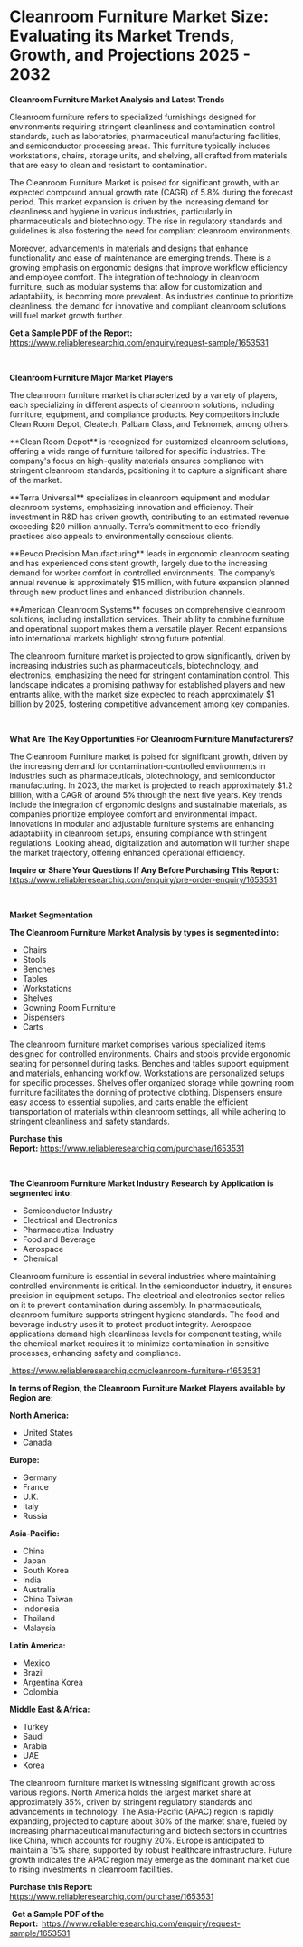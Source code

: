 <p><h1>Cleanroom Furniture Market Size: Evaluating its Market Trends, Growth, and Projections 2025 - 2032</h1></p><p><strong>Cleanroom Furniture Market Analysis and Latest Trends</strong></p>
<p><p>Cleanroom furniture refers to specialized furnishings designed for environments requiring stringent cleanliness and contamination control standards, such as laboratories, pharmaceutical manufacturing facilities, and semiconductor processing areas. This furniture typically includes workstations, chairs, storage units, and shelving, all crafted from materials that are easy to clean and resistant to contamination.</p><p>The Cleanroom Furniture Market is poised for significant growth, with an expected compound annual growth rate (CAGR) of 5.8% during the forecast period. This market expansion is driven by the increasing demand for cleanliness and hygiene in various industries, particularly in pharmaceuticals and biotechnology. The rise in regulatory standards and guidelines is also fostering the need for compliant cleanroom environments.</p><p>Moreover, advancements in materials and designs that enhance functionality and ease of maintenance are emerging trends. There is a growing emphasis on ergonomic designs that improve workflow efficiency and employee comfort. The integration of technology in cleanroom furniture, such as modular systems that allow for customization and adaptability, is becoming more prevalent. As industries continue to prioritize cleanliness, the demand for innovative and compliant cleanroom solutions will fuel market growth further.</p></p>
<p><strong>Get a Sample PDF of the Report:&nbsp;</strong> <a href="https://www.reliableresearchiq.com/enquiry/request-sample/1653531?utm_campaign=3506&utm_medium=2&utm_source=Github&utm_content=ia&utm_term=16042025&utm_id=cleanroom-furniture">https://www.reliableresearchiq.com/enquiry/request-sample/1653531</a></p>
<p>&nbsp;</p>
<p><strong>Cleanroom Furniture Major Market Players</strong></p>
<p><p>The cleanroom furniture market is characterized by a variety of players, each specializing in different aspects of cleanroom solutions, including furniture, equipment, and compliance products. Key competitors include Clean Room Depot, Cleatech, Palbam Class, and Teknomek, among others.</p><p>**Clean Room Depot** is recognized for customized cleanroom solutions, offering a wide range of furniture tailored for specific industries. The company's focus on high-quality materials ensures compliance with stringent cleanroom standards, positioning it to capture a significant share of the market.</p><p>**Terra Universal** specializes in cleanroom equipment and modular cleanroom systems, emphasizing innovation and efficiency. Their investment in R&D has driven growth, contributing to an estimated revenue exceeding $20 million annually. Terra’s commitment to eco-friendly practices also appeals to environmentally conscious clients.</p><p>**Bevco Precision Manufacturing** leads in ergonomic cleanroom seating and has experienced consistent growth, largely due to the increasing demand for worker comfort in controlled environments. The company’s annual revenue is approximately $15 million, with future expansion planned through new product lines and enhanced distribution channels.</p><p>**American Cleanroom Systems** focuses on comprehensive cleanroom solutions, including installation services. Their ability to combine furniture and operational support makes them a versatile player. Recent expansions into international markets highlight strong future potential.</p><p>The cleanroom furniture market is projected to grow significantly, driven by increasing industries such as pharmaceuticals, biotechnology, and electronics, emphasizing the need for stringent contamination control. This landscape indicates a promising pathway for established players and new entrants alike, with the market size expected to reach approximately $1 billion by 2025, fostering competitive advancement among key companies.</p></p>
<p>&nbsp;</p>
<p><strong>What Are The Key Opportunities For Cleanroom Furniture Manufacturers?</strong></p>
<p><p>The Cleanroom Furniture market is poised for significant growth, driven by the increasing demand for contamination-controlled environments in industries such as pharmaceuticals, biotechnology, and semiconductor manufacturing. In 2023, the market is projected to reach approximately $1.2 billion, with a CAGR of around 5% through the next five years. Key trends include the integration of ergonomic designs and sustainable materials, as companies prioritize employee comfort and environmental impact. Innovations in modular and adjustable furniture systems are enhancing adaptability in cleanroom setups, ensuring compliance with stringent regulations. Looking ahead, digitalization and automation will further shape the market trajectory, offering enhanced operational efficiency.</p></p>
<p><strong>Inquire or Share Your Questions If Any Before Purchasing This Report:</strong> <a href="https://www.reliableresearchiq.com/enquiry/pre-order-enquiry/1653531?utm_campaign=3506&utm_medium=2&utm_source=Github&utm_content=ia&utm_term=16042025&utm_id=cleanroom-furniture">https://www.reliableresearchiq.com/enquiry/pre-order-enquiry/1653531</a></p>
<p>&nbsp;</p>
<p><strong>Market Segmentation</strong></p>
<p><strong>The Cleanroom Furniture Market Analysis by types is segmented into:</strong></p>
<p><ul><li>Chairs</li><li>Stools</li><li>Benches</li><li>Tables</li><li>Workstations</li><li>Shelves</li><li>Gowning Room Furniture</li><li>Dispensers</li><li>Carts</li></ul></p>
<p><p>The cleanroom furniture market comprises various specialized items designed for controlled environments. Chairs and stools provide ergonomic seating for personnel during tasks. Benches and tables support equipment and materials, enhancing workflow. Workstations are personalized setups for specific processes. Shelves offer organized storage while gowning room furniture facilitates the donning of protective clothing. Dispensers ensure easy access to essential supplies, and carts enable the efficient transportation of materials within cleanroom settings, all while adhering to stringent cleanliness and safety standards.</p></p>
<p><strong>Purchase this Report:&nbsp;</strong><a href="https://www.reliableresearchiq.com/purchase/1653531?utm_campaign=3506&utm_medium=2&utm_source=Github&utm_content=ia&utm_term=16042025&utm_id=cleanroom-furniture">https://www.reliableresearchiq.com/purchase/1653531</a></p>
<p>&nbsp;</p>
<p><strong>The Cleanroom Furniture Market Industry Research by Application is segmented into:</strong></p>
<p><ul><li>Semiconductor Industry</li><li>Electrical and Electronics</li><li>Pharmaceutical Industry</li><li>Food and Beverage</li><li>Aerospace</li><li>Chemical</li></ul></p>
<p><p>Cleanroom furniture is essential in several industries where maintaining controlled environments is critical. In the semiconductor industry, it ensures precision in equipment setups. The electrical and electronics sector relies on it to prevent contamination during assembly. In pharmaceuticals, cleanroom furniture supports stringent hygiene standards. The food and beverage industry uses it to protect product integrity. Aerospace applications demand high cleanliness levels for component testing, while the chemical market requires it to minimize contamination in sensitive processes, enhancing safety and compliance.</p></p>
<p><a href="https://www.reliableresearchiq.com/cleanroom-furniture-r1653531?utm_campaign=3506&utm_medium=2&utm_source=Github&utm_content=ia&utm_term=16042025&utm_id=cleanroom-furniture">&nbsp;https://www.reliableresearchiq.com/cleanroom-furniture-r1653531</a></p>
<p><strong>In terms of Region, the Cleanroom Furniture Market Players available by Region are:</strong></p>
<p>
    <p> <strong> North America: </strong>
        <ul>
            <li>United States</li>
            <li>Canada</li>
        </ul>
        </p> 
    <p> <strong> Europe: </strong>
        <ul>
            <li>Germany</li>
            <li>France</li>
            <li>U.K.</li>
            <li>Italy</li>
            <li>Russia</li>
        </ul>
        </p> 
    <p> <strong> Asia-Pacific: </strong>
        <ul>
            <li>China</li>
            <li>Japan</li>
            <li>South Korea</li>
            <li>India</li>
            <li>Australia</li>
            <li>China Taiwan</li>
            <li>Indonesia</li>
            <li>Thailand</li>
            <li>Malaysia</li>
        </ul>
        </p> 
    <p> <strong> Latin America: </strong>
        <ul>
            <li>Mexico</li>
            <li>Brazil</li>
            <li>Argentina Korea</li>
            <li>Colombia</li>
        </ul>
        </p> 
    <p> <strong> Middle East & Africa: </strong>
        <ul>
            <li>Turkey</li>
            <li>Saudi</li>
            <li>Arabia</li>
            <li>UAE</li>
            <li>Korea</li>
        </ul>
    </p>
    </p>
<p><p>The cleanroom furniture market is witnessing significant growth across various regions. North America holds the largest market share at approximately 35%, driven by stringent regulatory standards and advancements in technology. The Asia-Pacific (APAC) region is rapidly expanding, projected to capture about 30% of the market share, fueled by increasing pharmaceutical manufacturing and biotech sectors in countries like China, which accounts for roughly 20%. Europe is anticipated to maintain a 15% share, supported by robust healthcare infrastructure. Future growth indicates the APAC region may emerge as the dominant market due to rising investments in cleanroom facilities.</p></p>
<p><strong>Purchase this Report: </strong><a href="https://www.reliableresearchiq.com/purchase/1653531?utm_campaign=3506&utm_medium=2&utm_source=Github&utm_content=ia&utm_term=16042025&utm_id=cleanroom-furniture">https://www.reliableresearchiq.com/purchase/1653531</a></p>
<p>&nbsp;<strong>Get a Sample PDF of the Report:&nbsp;&nbsp;</strong><a href="https://www.reliableresearchiq.com/enquiry/request-sample/1653531?utm_campaign=3506&utm_medium=2&utm_source=Github&utm_content=ia&utm_term=16042025&utm_id=cleanroom-furniture">https://www.reliableresearchiq.com/enquiry/request-sample/1653531</a></p>
<p><strong></strong></p>
<p><p></p><p></p><p></p></p>